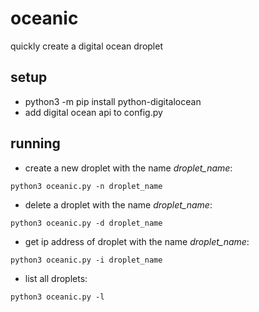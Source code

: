 # oceanic
quickly create a digital ocean droplet

## setup 
- python3 -m pip install python-digitalocean
- add digital ocean api to config.py

## running 
- create a new droplet with the name *droplet_name*: 
```
python3 oceanic.py -n droplet_name
```
- delete a droplet with the name *droplet_name*: 
```
python3 oceanic.py -d droplet_name
```
- get ip address of droplet with the name *droplet_name*: 
```
python3 oceanic.py -i droplet_name
```
- list all droplets: 
```
python3 oceanic.py -l
```
